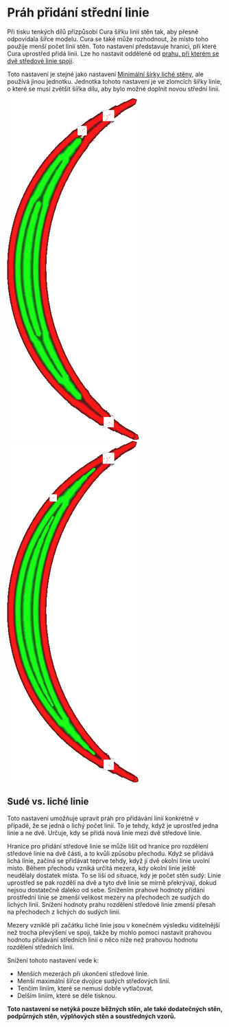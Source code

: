 Práh přidání střední linie
====
Při tisku tenkých dílů přizpůsobí Cura šířku linií stěn tak, aby přesně odpovídala šířce modelu. Cura se také může rozhodnout, že místo toho použije menší počet linií stěn. Toto nastavení představuje hranici, při které Cura uprostřed přidá linii. Lze ho nastavit odděleně od [prahu, při kterém se dvě středové linie spojí](wall_split_middle_threshold.md).

Toto nastavení je stejné jako nastavení [Minimální šírky liché stěny](min_odd_wall_line_width.md), ale používá jinou jednotku. Jednotka tohoto nastavení je ve zlomcích šířky linie, o které se musí zvětšit šířka dílu, aby bylo možné doplnit novou střední linii.

![Pokud je středová linie příliš malá, jsou obě linie kolem ní širší](../../../articles/images/min_wall_line_width_0_34.png)
![Snížením tohoto nastavení začíná a končí středová linie mnohem menší](../../../articles/images/min_wall_line_width_odd_0_1.png)

Sudé vs. liché linie
----
Toto nastavení umožňuje upravit práh pro přidávání linií konkrétně v případě, že se jedná o lichý počet linií. To je tehdy, když je uprostřed jedna linie a ne dvě. Určuje, kdy se přidá nová linie mezi dvě středové linie.

Hranice pro přidání středové linie se může lišit od hranice pro rozdělení středové linie na dvě části, a to kvůli způsobu přechodu. Když se přidává lichá linie, začíná se přidávat teprve tehdy, když jí dvě okolní linie uvolní místo. Během přechodu vzniká určitá mezera, kdy okolní linie ještě neudělaly dostatek místa. To se liší od situace, kdy je počet stěn sudý: Linie uprostřed se pak rozdělí na dvě a tyto dvě linie se mírně překrývají, dokud nejsou dostatečně daleko od sebe. Snížením prahové hodnoty přidání prostřední linie se zmenší velikost mezery na přechodech ze sudých do lichých linií. Snížení hodnoty prahu rozdělení středové linie zmenší přesah na přechodech z lichých do sudých linií.

Mezery vzniklé při začátku liché linie jsou v konečném výsledku viditelnější než trocha převýšení ve spoji, takže by mohlo pomoci nastavit prahovou hodnotu přidávání středních linií o něco níže než prahovou hodnotu rozdělení středních linií.

Snížení tohoto nastavení vede k:
* Menších mezerách při ukončení středové linie.
* Menší maximální šířce dvojice sudých středových linií.
* Tenčím liniím, které se nemusí dobře vytlačovat.
* Delším liniím, které se déle tisknou.

**Toto nastavení se netýká pouze běžných stěn, ale také dodatečných stěn, podpůrných stěn, výplňových stěn a soustředných vzorů.**